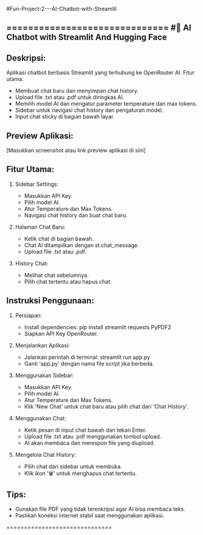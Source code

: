#Fun-Project-2---AI-Chatbot-with-Streamlit

==============================
#🤖 AI Chatbot with Streamlit And Hugging Face
-----------

Deskripsi:
-----------
Aplikasi chatbot berbasis Streamlit yang terhubung ke OpenRouter AI.
Fitur utama:
- Membuat chat baru dan menyimpan chat history.
- Upload file .txt atau .pdf untuk diringkas AI.
- Memilih model AI dan mengatur parameter temperature dan max tokens.
- Sidebar untuk navigasi chat history dan pengaturan model.
- Input chat sticky di bagian bawah layar.

Preview Aplikasi:
-----------------
[Masukkan screenshot atau link preview aplikasi di sini]

Fitur Utama:
------------
1. Sidebar Settings:
   - Masukkan API Key.
   - Pilih model AI.
   - Atur Temperature dan Max Tokens.
   - Navigasi chat history dan buat chat baru.

2. Halaman Chat Baru:
   - Ketik chat di bagian bawah.
   - Chat AI ditampilkan dengan st.chat_message.
   - Upload file .txt atau .pdf.

3. History Chat:
   - Melihat chat sebelumnya.
   - Pilih chat tertentu atau hapus chat.

Instruksi Penggunaan:
--------------------
1. Persiapan:
   - Install dependencies:
     pip install streamlit requests PyPDF2
   - Siapkan API Key OpenRouter.

2. Menjalankan Aplikasi:
   - Jalankan perintah di terminal:
     streamlit run app.py
   - Ganti 'app.py' dengan nama file script jika berbeda.

3. Menggunakan Sidebar:
   - Masukkan API Key.
   - Pilih model AI.
   - Atur Temperature dan Max Tokens.
   - Klik 'New Chat' untuk chat baru atau pilih chat dari 'Chat History'.

4. Menggunakan Chat:
   - Ketik pesan di input chat bawah dan tekan Enter.
   - Upload file .txt atau .pdf menggunakan tombol upload.
   - AI akan membaca dan merespon file yang diupload.

5. Mengelola Chat History:
   - Pilih chat dari sidebar untuk membuka.
   - Klik ikon '🗑️' untuk menghapus chat tertentu.

Tips:
-----
- Gunakan file PDF yang tidak terenkripsi agar AI bisa membaca teks.
- Pastikan koneksi internet stabil saat menggunakan aplikasi.

==============================

